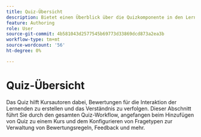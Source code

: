 ```yaml
---
title: Quiz-Übersicht
description: Bietet einen Überblick über die Quizkomponente in den Lern- und Schulungsinhalten
feature: Authoring
role: User
source-git-commit: 4b581043d2577545b69773d33869dcd873a2ea3b
workflow-type: tm+mt
source-wordcount: '56'
ht-degree: 0%

---
```


# Quiz-Übersicht

Das Quiz hilft Kursautoren dabei, Bewertungen für die Interaktion der Lernenden zu erstellen und das Verständnis zu verfolgen. Dieser Abschnitt führt Sie durch den gesamten Quiz-Workflow, angefangen beim Hinzufügen von Quiz zu einem Kurs und dem Konfigurieren von Fragetypen zur Verwaltung von Bewertungsregeln, Feedback und mehr.





